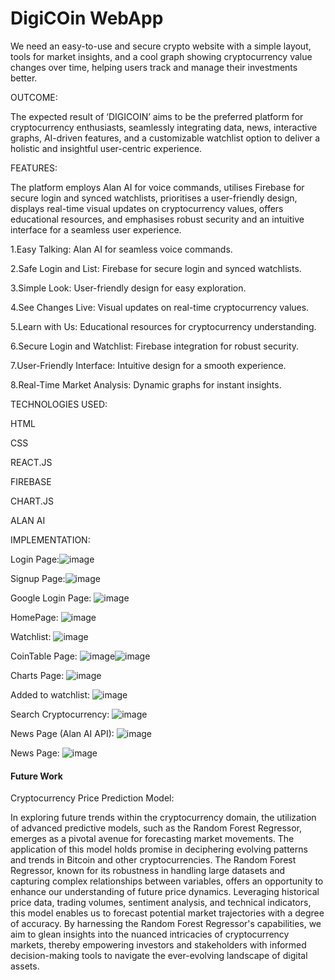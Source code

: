 # DigiCOin WebApp
We need an easy-to-use and secure crypto website with a simple layout, tools for market insights, and a cool graph showing cryptocurrency value changes over time, helping users track and manage their investments better.

OUTCOME:

The expected result of ‘DIGICOIN’ aims to be the preferred platform for cryptocurrency enthusiasts, seamlessly integrating data, news, interactive graphs, AI-driven features, and a customizable watchlist option to deliver a holistic and insightful user-centric experience.

FEATURES:

The platform employs Alan AI for voice commands, utilises Firebase for secure login and synced watchlists, prioritises a user-friendly design, displays real-time visual updates on cryptocurrency values, offers educational resources, and emphasises robust security and an intuitive interface for a seamless user experience.

1.Easy Talking:  Alan AI for seamless voice commands.

2.Safe Login and List: Firebase for secure login and synced watchlists.

3.Simple Look: User-friendly design for easy exploration.

4.See Changes Live: Visual updates on real-time cryptocurrency values.

5.Learn with Us: Educational resources for cryptocurrency understanding.

6.Secure Login and Watchlist: Firebase integration for robust security.

7.User-Friendly Interface: Intuitive design for a smooth experience.

8.Real-Time Market Analysis: Dynamic graphs for instant insights.

TECHNOLOGIES USED:  

HTML

CSS 

REACT.JS

FIREBASE

CHART.JS

ALAN AI

IMPLEMENTATION: 

Login Page:![image](https://github.com/Komal123-cloud/DigiCoin-Web-App/assets/118128960/861ef1b2-ebf8-410c-bcf7-68050dc51c3d)

Signup Page:![image](https://github.com/Komal123-cloud/DigiCoin-Web-App/assets/118128960/5f970065-3b26-455d-ad2a-6e6f47bcf17b)

Google Login Page: ![image](https://github.com/Komal123-cloud/DigiCoin-Web-App/assets/118128960/9a54dade-4aaa-4488-89e2-18bf4a986ebe)

HomePage: ![image](https://github.com/Komal123-cloud/DigiCoin-Web-App/assets/118128960/385b85e3-fc0e-4992-88d2-d650ad9baf45)

Watchlist: ![image](https://github.com/Komal123-cloud/DigiCoin-Web-App/assets/118128960/599a1434-d420-43fa-aa22-0a8003867898)

CoinTable Page: ![image](https://github.com/Komal123-cloud/DigiCoin-Web-App/assets/118128960/86b9afbe-6578-4f62-b880-2cc2afb41074)![image](https://github.com/Komal123-cloud/DigiCoin-Web-App/assets/118128960/a00b3374-2f8e-40c0-acef-01700b2835ee)

Charts Page: ![image](https://github.com/Komal123-cloud/DigiCoin-Web-App/assets/118128960/1443105b-b88d-423d-8c24-13a9165428fc)

Added to watchlist: ![image](https://github.com/Komal123-cloud/DigiCoin-Web-App/assets/118128960/4db5dfbf-4b5f-491a-b557-bec64cd2332c)

Search Cryptocurrency: ![image](https://github.com/Komal123-cloud/DigiCoin-Web-App/assets/118128960/132b946c-7967-4015-a9e2-69d778ba5d4a)

News Page (Alan AI API): ![image](https://github.com/Komal123-cloud/DigiCoin-Web-App/assets/118128960/4c464c9a-ed00-4837-bde4-2147e2288ec6)

News Page: ![image](https://github.com/Komal123-cloud/DigiCoin-Web-App/assets/118128960/44a218a1-c1a0-4dc3-bbe2-c315f59a07e8)

#### Future Work

Cryptocurrency Price Prediction Model:

In exploring future trends within the cryptocurrency domain, the utilization of advanced predictive models, such as the Random Forest Regressor, emerges as a pivotal avenue for forecasting market movements. The application of this model holds promise in deciphering evolving patterns and trends in Bitcoin and other cryptocurrencies. The Random Forest Regressor, known for its robustness in handling large datasets and capturing complex relationships between variables, offers an opportunity to enhance our understanding of future price dynamics. Leveraging historical price data, trading volumes, sentiment analysis, and technical indicators, this model enables us to forecast potential market trajectories with a degree of accuracy. By harnessing the Random Forest Regressor's capabilities, we aim to glean insights into the nuanced intricacies of cryptocurrency markets, thereby empowering investors and stakeholders with informed decision-making tools to navigate the ever-evolving landscape of digital assets.














